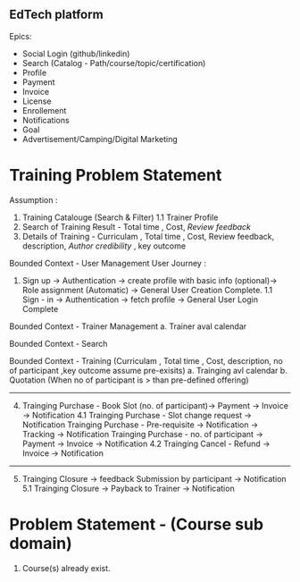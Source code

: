 ## EdTech platform 

Epics:
 - Social Login (github/linkedin)
 - Search (Catalog - Path/course/topic/certification)
 - Profile
 - Payment
 - Invoice
 - License
 - Enrollement 
 - Notifications
 - Goal
 - Advertisement/Camping/Digital Marketing
 
 
 # Training Problem Statement 
 Assumption :
 
 1. Training Catalouge (Search & Filter)
	1.1 Trainer Profile
 2.  Search of Training Result - Total time , Cost, *Review feedback*
 3.  Details of Training - Curriculam , Total time , Cost, Review feedback, description, *Author credibility* , key outcome
 
 Bounded Context - User Management
 User Journey :
 1. Sign up -> Authentication -> create profile with basic info (optional)-> Role assignment (Automatic) -> General User Creation Complete.
	1.1 Sign - in -> Authentication -> fetch profile -> General User Login Complete
 
 
 Bounded Context - Trainer Management
 a. Trainer aval calendar 

 Bounded Context - Search 
 
 Bounded Context - Training (Curriculam , Total time , Cost, description, no of participant ,key outcome assume pre-exisits)
 a. Trainging avl calendar
 b. Quotation (When no of participant is > than pre-defined offering)
 
 
 ------------------------------------------------------------------------------------------------------------------------------
 4.  Trainging Purchase - Book Slot (no. of participant)-> Payment -> Invoice -> Notification
	4.1 Trainging Purchase - Slot change request -> Notification
		Trainging Purchase - Pre-requisite -> Notification -> Tracking -> Notification
		Trainging Purchase - no. of participant -> Payment -> Invoice -> Notification
		4.2 Trainging Cancel - Refund -> Invoice -> Notification
--------------------------------------------------------------------------------------------------------------------------------
 5. Trainging Closure -> feedback Submission by participant -> Notification
	5.1 Trainging Closure -> Payback to Trainer -> Notification
 
 
 # Problem Statement - (Course sub domain)
 1. Course(s) already exist.
  



